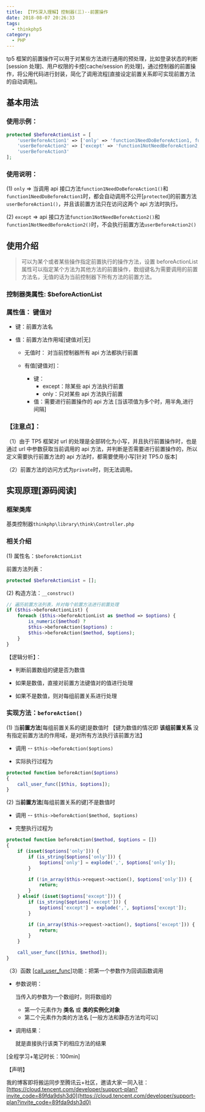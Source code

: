 ```yaml
---
title: 【TP5深入理解】控制器(三)--前置操作
date: 2018-08-07 20:26:33
tags:
  - thinkphp5
category:
  - PHP
---
```


tp5 框架的前置操作可以用于对某些方法进行通用的预处理，比如登录状态的判断[session 处理]、用户权限的卡控[cache/session 的处理]，通过控制器的前置操作，将公用代码进行封装，简化了调用流程[直接设定前置关系即可实现前置方法的自动调用]。

<!--more-->

## 基本用法

### 使用示例：

```php
protected $beforeActionList = [
    'userBeforeAction1' => ['only' => 'function1NeedDoBeforeAction1, function2DoNeedBeforeAction1'],
    'userBeforeAction2' => ['except' => 'function1NotNeedBeforeAction2, function2NotNeedBeforeAction2'],
    'userBeforeAction3'
];
```

### 使用说明：

(1) `only` => 当调用 api 接口方法`function1NeedDoBeforeAction1()`和`function1NeedDoBeforeAction1`时，都会自动调用不公开[`protected`]的前置方法`userBeforeAction1()`，并且该前置方法只在访问这两个 api 方法时执行。

(2) `except` => api 接口方法`function1NotNeedBeforeAction2()`和`function1NotNeedBeforeAction2()`时，不会执行前置方法`userBeforeAction2()`

## 使用介绍

> 可以为某个或者某些操作指定前置执行的操作方法，设置 beforeActionList 属性可以指定某个方法为其他方法的前置操作，数组键名为需要调用的前置方法名，无值的话为当前控制器下所有方法的前置方法。

### 控制器类属性: $beforeActionList

### 属性值： 键值对

- 键：前置方法名
- 值：前置方法作用域[键值对|无]

  - 无值时： 对当前控制器所有 api 方法都执行前置
  - 有值[键值对]：

    - 键：
      - except：除某些 api 方法执行前置
      - only：只对某些 api 方法执行前置
    - 值：需要进行前置操作的 api 方法 [当该项值为多个时，用半角,进行间隔]

### 【注意点】：

（1）由于 TP5 框架对 url 的处理是全部转化为小写，并且执行前置操作时，也是通过 url 中参数获取当前调用的 api 方法，并判断是否需要进行前置操作的，所以定义需要执行前置方法的 api 方法时，都需要使用小写[针对 TP5.0 版本]

（2）前置方法的访问方式为`private`时，则无法调用。

## 实现原理[源码阅读]

### 框架类库

基类控制器`thinkphp\library\think\Controller.php`

### 相关介绍

(1) 属性名：`$beforeActionList`

前置方法列表：

```php
protected $beforeActionList = [];
```

(2) 构造方法：`__construc()`

```php
// 遍历前置方法列表，并对每个前置方法进行前置处理
if ($this->beforeActionList) {
    foreach ($this->beforeActionList as $method => $options) {
        is_numeric($method) ?
        $this->beforeAction($options) :
        $this->beforeAction($method, $options);
    }
}
```

【逻辑分析】：

- 判断前置数组的键是否为数值

- 如果是数值，直接对前置方法键值对的值进行处理

- 如果不是数值，则对每组前置关系进行处理

### 实现方法：`beforeAction()`

(1) 当**前置方法**[每组前置关系的键]是数值时 【键为数值的情况即 **该组前置关系** 没有指定前置方法的作用域，是对所有方法执行该前置方法】

- 调用 -- `$this->beforeAction($options)`

- 实际执行过程为

```php
protected function beforeAction($options)
{
    call_user_func([$this, $options]);
}
```

(2) 当**前置方法**[每组前置关系的键]不是数值时

- 调用 -- `$this->beforeAction($method, $options)`

- 完整执行过程为

```php
protected function beforeAction($method, $options = [])
{
    if (isset($options['only'])) {
        if (is_string($options['only'])) {
            $options['only'] = explode(',', $options['only']);
        }

        if (!in_array($this->request->action(), $options['only'])) {
            return;
        }
    } elseif (isset($options['except'])) {
        if (is_string($options['except'])) {
            $options['except'] = explode(',', $options['except']);
        }

        if (in_array($this->request->action(), $options['except'])) {
            return;
        }
    }

    call_user_func([$this, $method]);
}
```

（3）函数 [[call_user_func](http://php.net/manual/en/function.call-user-func.php)]功能：把第一个参数作为回调函数调用

- 参数说明：

  当传入的参数为一个数组时，则将数组的

  - 第一个元素作为 **类名** 或 **类的实例化对象**
  - 第二个元素作为类的方法名 [一般方法和静态方法均可以]

- 调用结果：

  就是直接执行该类下的相应方法的结果

[全程学习+笔记时长：100min]

【声明】

我的博客即将搬运同步至腾讯云+社区，邀请大家一同入驻：[https://cloud.tencent.com/developer/support-plan?invite_code=89fda9dsh3d0](https://cloud.tencent.com/developer/support-plan?invite_code=89fda9dsh3d0)
